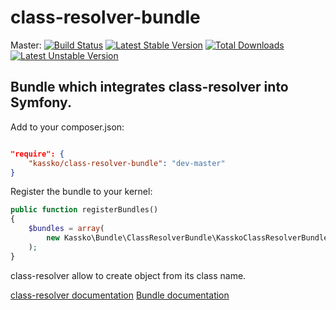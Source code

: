 class-resolver-bundle
==================

Master: [![Build Status](https://secure.travis-ci.org/kassko/class-resolver-bundle.png?branch=master)](http://travis-ci.org/kassko/class-resolver-bundle)
[![Latest Stable Version](https://poser.pugx.org/kassko/class-resolver-bundle/v/stable.png)](https://packagist.org/packages/kassko/class-resolver-bundle)
[![Total Downloads](https://poser.pugx.org/kassko/class-resolver-bundle/downloads.png)](https://packagist.org/packages/kassko/class-resolver-bundle)
[![Latest Unstable Version](https://poser.pugx.org/kassko/class-resolver-bundle/v/unstable.png)](https://packagist.org/packages/kassko/class-resolver-bundle)

Bundle which integrates class-resolver into Symfony.
---------------

Add to your composer.json:
```json

"require": {
    "kassko/class-resolver-bundle": "dev-master"
}

```

Register the bundle to your kernel:
```php
public function registerBundles()
{
    $bundles = array(
        new Kassko\Bundle\ClassResolverBundle\KasskoClassResolverBundle(),
    );
}
```
class-resolver allow to create object from its class name.

[class-resolver documentation]()
[Bundle documentation](src/Resources/doc/fr/documentation_fr.md)

